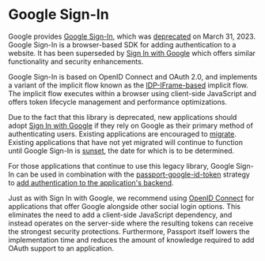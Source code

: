 # Google Sign-In

Google provides [Google Sign-In](https://developers.google.com/identity/sign-in/web/sign-in),
which was [deprecated](https://developers.google.com/identity/sign-in/web/deprecation-and-sunset)
on March 31, 2023.  Google Sign-In is a browser-based SDK for adding
authentication to a website.  It has been superseded by [Sign In with Google](../gsi/)
which offers similar functionality and security enhancements.

Google Sign-In is based on OpenID Connect and OAuth 2.0, and implements a
variant of the implicit flow known as the [IDP-IFrame-based](https://lists.openid.net/pipermail/openid-specs-ab/2015-November/005865.html)
implicit flow.  The implicit flow executes within a browser using client-side
JavaScript and offers token lifecycle management and performance optimizations.

Due to the fact that this library is deprecated, new applications should adopt
[Sign In with Google](../gsi/) if they rely on Google as their primary method of
authenticating users.  Existing applications are encouraged to [migrate](https://developers.google.com/identity/gsi/web/guides/migration).
Existing applications that have not yet migrated will continue to function until
Google Sign-In is [sunset](https://developers.google.com/identity/sign-in/web/deprecation-and-sunset),
the date for which is to be determined.

For those applications that continue to use this legacy library, Google Sign-In
can be used in combination with the [passport-google-id-token](https://www.npmjs.com/package/passport-google-id-token)
strategy to [add authentication to the application's backend](https://developers.google.com/identity/sign-in/web/backend-auth).

Just as with Sign In with Google, we recommend using [OpenID Connect](../openid-connect/)
for applications that offer Google alongside other social login options.  This
eliminates the need to add a client-side JavaScript dependency, and instead
operates on the server-side where the resulting tokens can receive the strongest
security protections.  Furthermore, Passport itself lowers the implementation
time and reduces the amount of knowledge required to add OAuth support to an
application.
